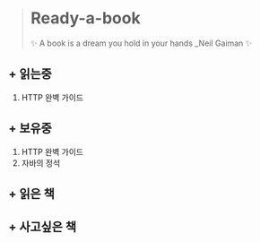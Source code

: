 ># Ready-a-book
>✨ A book is a dream you hold in your hands _Neil Gaiman ✨


## + 읽는중
1. HTTP 완벽 가이드



## + 보유중
1. HTTP 완벽 가이드
2. 자바의 정석



## + 읽은 책



## + 사고싶은 책
